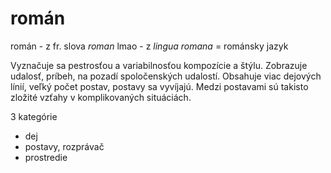 # román

román - z fr. slova *roman* lmao - z *lingua romana* = románsky jazyk

Vyznačuje sa pestrosťou a variabilnosťou kompozície a štýlu. Zobrazuje udalosť, príbeh, na pozadí spoločenských udalostí. Obsahuje viac dejových línií, veľký počet postav, postavy sa vyvíjajú. Medzi postavami sú takisto zložité vzťahy v komplikovaných situáciách.

3 kategórie

- dej
- postavy, rozprávač
- prostredie
